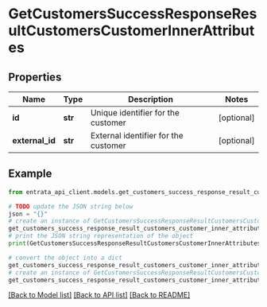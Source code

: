 # GetCustomersSuccessResponseResultCustomersCustomerInnerAttributes


## Properties

Name | Type | Description | Notes
------------ | ------------- | ------------- | -------------
**id** | **str** | Unique identifier for the customer | [optional] 
**external_id** | **str** | External identifier for the customer | [optional] 

## Example

```python
from entrata_api_client.models.get_customers_success_response_result_customers_customer_inner_attributes import GetCustomersSuccessResponseResultCustomersCustomerInnerAttributes

# TODO update the JSON string below
json = "{}"
# create an instance of GetCustomersSuccessResponseResultCustomersCustomerInnerAttributes from a JSON string
get_customers_success_response_result_customers_customer_inner_attributes_instance = GetCustomersSuccessResponseResultCustomersCustomerInnerAttributes.from_json(json)
# print the JSON string representation of the object
print(GetCustomersSuccessResponseResultCustomersCustomerInnerAttributes.to_json())

# convert the object into a dict
get_customers_success_response_result_customers_customer_inner_attributes_dict = get_customers_success_response_result_customers_customer_inner_attributes_instance.to_dict()
# create an instance of GetCustomersSuccessResponseResultCustomersCustomerInnerAttributes from a dict
get_customers_success_response_result_customers_customer_inner_attributes_from_dict = GetCustomersSuccessResponseResultCustomersCustomerInnerAttributes.from_dict(get_customers_success_response_result_customers_customer_inner_attributes_dict)
```
[[Back to Model list]](../README.md#documentation-for-models) [[Back to API list]](../README.md#documentation-for-api-endpoints) [[Back to README]](../README.md)


